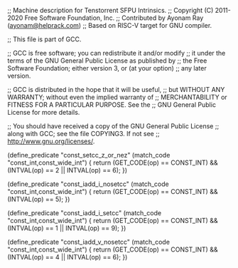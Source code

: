 ;; Machine description for Tenstorrent SFPU Intrinsics.
;; Copyright (C) 2011-2020 Free Software Foundation, Inc.
;; Contributed by Ayonam Ray (ayonam@helprack.com)
;; Based on RISC-V target for GNU compiler.

;; This file is part of GCC.

;; GCC is free software; you can redistribute it and/or modify
;; it under the terms of the GNU General Public License as published by
;; the Free Software Foundation; either version 3, or (at your option)
;; any later version.

;; GCC is distributed in the hope that it will be useful,
;; but WITHOUT ANY WARRANTY; without even the implied warranty of
;; MERCHANTABILITY or FITNESS FOR A PARTICULAR PURPOSE.  See the
;; GNU General Public License for more details.

;; You should have received a copy of the GNU General Public License
;; along with GCC; see the file COPYING3.  If not see
;; <http://www.gnu.org/licenses/>.

(define_predicate "const_setcc_z_or_nez"
  (match_code "const_int,const_wide_int")
{
  return (GET_CODE(op) == CONST_INT) && (INTVAL(op) == 2 || INTVAL(op) == 6);
})

(define_predicate "const_iadd_i_nosetcc"
  (match_code "const_int,const_wide_int")
{
  return (GET_CODE(op) == CONST_INT) && (INTVAL(op) == 5);
})

(define_predicate "const_iadd_i_setcc"
  (match_code "const_int,const_wide_int")
{
  return (GET_CODE(op) == CONST_INT) && (INTVAL(op) == 1 || INTVAL(op) == 9);
})

(define_predicate "const_iadd_v_nosetcc"
  (match_code "const_int,const_wide_int")
{
  return (GET_CODE(op) == CONST_INT) && (INTVAL(op) == 4 || INTVAL(op) == 6);
})
